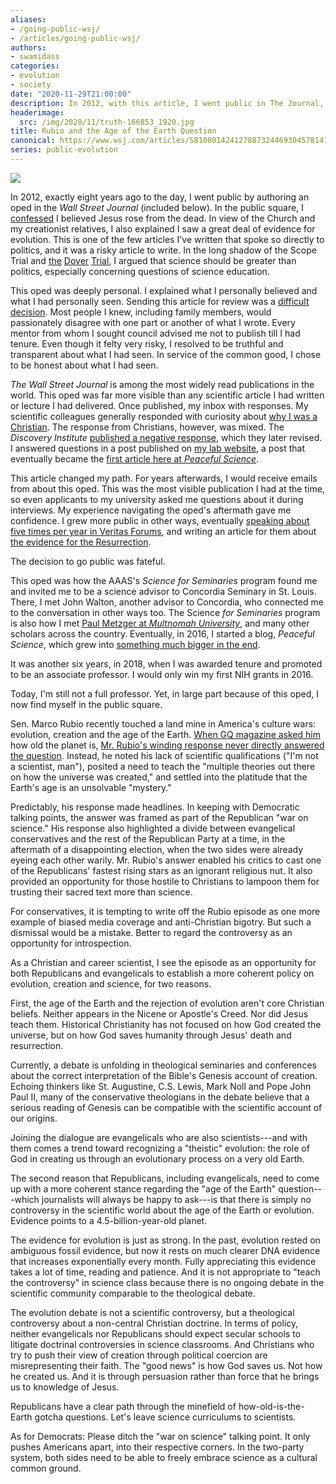```yaml
---
aliases:
- /going-public-wsj/
- /articles/going-public-wsj/
authors:
- swamidass
categories:
- evolution
- society
date: "2020-11-29T21:00:00"
description: In 2012, with this article, I went public in The Journal, confessing that I had seen evidence for evolution, but found foundation in Christ.
headerimage:
  src: /img/2020/11/truth-166853_1920.jpg
title: Rubio and the Age of the Earth Question
canonical: https://www.wsj.com/articles/SB10001424127887324469304578141673721798486
series: public-evolution
---
```




![](/img/2020/11/Screen-Shot-2020-11-29-at-2.13.19-PM.png)


<aside class="editor-note">

In 2012, exactly eight years ago to the day, I went public by authoring an oped in the *Wall Street Journal* (included below). In the public square, I [confessed](https://peacefulscience.org/confessing-jesus-in-science/) I believed Jesus rose from the dead. In view of the Church and my creationist relatives, I also explained I saw a great deal of evidence for evolution. This is one of the few articles I've written that spoke so directly to politics, and it was a risky article to write. In the long shadow of the Scope Trial and [the](https://peacefulscience.org/dover-behe/) [Dover](https://peacefulscience.org/miller-textbook-dover/) [Trial](https://peacefulscience.org/scott-dover-science-hat/), I argued that science should be greater than politics, especially concerning questions of science education.

This oped was deeply personal. I explained what I personally believed and what I had personally seen. Sending this article for review was a [difficult decision](https://peacefulscience.org/why-i-went-public-evolution/). Most people I knew, including family members, would passionately disagree with one part or another of what I wrote. Every mentor from whom I sought council advised me not to publish till I had tenure. Even though it felty very risky, I resolved to be truthful and transparent about what I had seen. In service of the common good, I chose to be honest about what I had seen.

*The Wall Street Journal* is among the most widely read publications in the world. This oped was far more visible than any scientific article I had written or lecture I had delivered. Once published, my inbox with responses. My scientific colleagues generally responded with curiosity about [why I was a Christian](https://swami.wustl.edu/swamidass_cv.pdf). The response from Christians, however, was mixed. The *Discovery Institute* [published a negative response](https://evolutionnews.org/2012/11/epistemic_closu/), which they later revised. I answered questions in a post published on [my lab website](http://swami.wustl.edu/), a post that eventually became the [first article here at *Peaceful Science*](https://peacefulscience.org/age-rubios-earth/).

This article changed my path. For years afterwards, I would receive emails from about this oped. This was the most visible publication I had at the time, so even applicants to my university asked me questions about it during interviews. My experience navigating the oped's aftermath gave me confidence. I grew more public in other ways, eventually [speaking about five times per year in Veritas Forums](https://discourse.peacefulscience.org/t/is-there-truth-beyond-science-delaware-october-2017/137), and writing an article for them about [the evidence for the Resurrection](http://www.veritas.org/evidence-easter-scientists-list/).

The decision to go public was fateful.

This oped was how the AAAS's *Science for Seminaries* program found me and invited me to be a science advisor to Concordia Seminary in St. Louis. There, I met John Walton, another advisor to Concordia, who connected me to the conversation in other ways too. The Science *for Seminaries* program is also how I met [Paul Metzger at *Multnomah University*](https://peacefulscience.org/metzger-new-wine-new-wineskins/), and many other scholars across the country. Eventually, in 2016, I started a blog, *Peaceful Science*, which grew into [something much bigger in the end](https://peacefulscience.org/mission-and-values/).

It was another six years, in 2018, when I was awarded tenure and promoted to be an associate professor. I would only win my first NIH grants in 2016.

Today, I'm still not a full professor. Yet, in large part because of this oped, I now find myself in the public square.
 
</aside> 


Sen. Marco Rubio recently touched a land mine in America's culture wars: evolution, creation and the age of the Earth. [When GQ magazine asked him](https://www.gq.com/story/marco-rubio-interview-gq-december-2012) how old the planet is, [Mr. Rubio's winding response never directly answered the question](https://www.nydailynews.com/news/politics/marco-rubio-tells-gq-not-scientist-man-article-1.1204747). Instead, he noted his lack of scientific qualifications ("I'm not a scientist, man"), posited a need to teach the "multiple theories out there on how the universe was created," and settled into the platitude that the Earth's age is an unsolvable "mystery."

Predictably, his response made headlines. In keeping with Democratic talking points, the answer was framed as part of the Republican "war on science." His response also highlighted a divide between evangelical conservatives and the rest of the Republican Party at a time, in the aftermath of a disappointing election, when the two sides were already eyeing each other warily. Mr. Rubio's answer enabled his critics to cast one of the Republicans' fastest rising stars as an ignorant religious nut. It also provided an opportunity for those hostile to Christians to lampoon them for trusting their sacred text more than science.

For conservatives, it is tempting to write off the Rubio episode as one more example of biased media coverage and anti-Christian bigotry. But such a dismissal would be a mistake. Better to regard the controversy as an opportunity for introspection.

As a Christian and career scientist, I see the episode as an opportunity for both Republicans and evangelicals to establish a more coherent policy on evolution, creation and science, for two reasons.

First, the age of the Earth and the rejection of evolution aren't core Christian beliefs. Neither appears in the Nicene or Apostle's Creed. Nor did Jesus teach them. Historical Christianity has not focused on how God created the universe, but on how God saves humanity through Jesus' death and resurrection.

Currently, a debate is unfolding in theological seminaries and conferences about the correct interpretation of the Bible's Genesis account of creation. Echoing thinkers like St. Augustine, C.S. Lewis, Mark Noll and Pope John Paul II, many of the conservative theologians in the debate believe that a serious reading of Genesis can be compatible with the scientific account of our origins.

Joining the dialogue are evangelicals who are also scientists---and with them comes a trend toward recognizing a "theistic" evolution: the role of God in creating us through an evolutionary process on a very old Earth.

The second reason that Republicans, including evangelicals, need to come up with a more coherent stance regarding the "age of the Earth" question---which journalists will always be happy to ask---is that there is simply no controversy in the scientific world about the age of the Earth or evolution. Evidence points to a 4.5-billion-year-old planet.

The evidence for evolution is just as strong. In the past, evolution rested on ambiguous fossil evidence, but now it rests on much clearer DNA evidence that increases exponentially every month. Fully appreciating this evidence takes a lot of time, reading and patience. And it is not appropriate to "teach the controversy" in science class because there is no ongoing debate in the scientific community comparable to the theological debate.

The evolution debate is not a scientific controversy, but a theological controversy about a non-central Christian doctrine. In terms of policy, neither evangelicals nor Republicans should expect secular schools to litigate doctrinal controversies in science classrooms. And Christians who try to push their view of creation through political coercion are misrepresenting their faith. The "good news" is how God saves us. Not how he created us. And it is through persuasion rather than force that he brings us to knowledge of Jesus.

Republicans have a clear path through the minefield of how-old-is-the-Earth gotcha questions. Let's leave science curriculums to scientists.

As for Democrats: Please ditch the "war on science" talking point. It only pushes Americans apart, into their respective corners. In the two-party system, both sides need to be able to freely embrace science as a cultural common ground.

